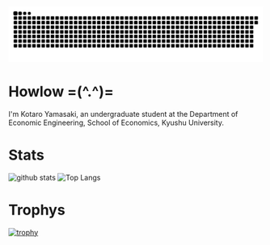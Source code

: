 ![](https://raw.githubusercontent.com/kotaro-yamasaki/kotaro-yamasaki/output/github-contribution-grid-snake.svg)

# Howlow =(^.^)=
I'm Kotaro Yamasaki, an undergraduate student at the Department of Economic Engineering, School of Economics, Kyushu University.

# Stats
<p align="left"> 
  <img alt="github stats" height="195px" src="https://github-readme-stats.vercel.app/api?username=kotaro-yamasaki&theme=radical&show_icons=true" />
  <img alt="Top Langs" height="195px" src="https://github-readme-stats.vercel.app/api/top-langs/?username=kotaro-yamasaki&layout=compact&theme=radical" />
</p>

# Trophys
[![trophy](https://github-profile-trophy.vercel.app/?username=kotaro-yamasaki&theme=radical&column=8)](https://github.com/ryo-ma/github-profile-trophy)

